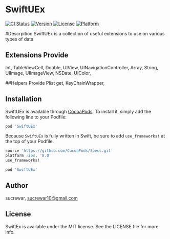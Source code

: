 # SwiftUEx

[![CI Status](http://img.shields.io/travis/sucrewar/SwiftUEx.svg?style=flat)](https://travis-ci.org/sucrewar/SwiftUEx)
[![Version](https://img.shields.io/cocoapods/v/SwiftUEx.svg?style=flat)](http://cocoapods.org/pods/SwiftUEx)
[![License](https://img.shields.io/cocoapods/l/SwiftUEx.svg?style=flat)](http://cocoapods.org/pods/SwiftUEx)
[![Platform](https://img.shields.io/cocoapods/p/SwiftUEx.svg?style=flat)](http://cocoapods.org/pods/SwiftUEx)

#Descrpition 
SwiftUEx is a collection of useful extensions to use on various types of data

## Extensions Provide 
Int,
TableViewCell,
Double,
UIView,
UINavigationController, 
Array,
String,
UIImage,
UIImageView,
NSDate,
UIColor,

##Helpers Provide
Plist get,
KeyChainWrapper,

## Installation

SwiftUEx is available through [CocoaPods](http://cocoapods.org). To install
it, simply add the following line to your Podfile:

```ruby
pod 'SwiftUEx'
```
Because `SwiftUEx` is fully written in Swift, be sure to add `use_frameworks!` at the top of your Podfile.

```ruby
source 'https://github.com/CocoaPods/Specs.git'
platform :ios, '8.0'
use_frameworks!

pod 'SwiftUEx'
```

## Author

sucrewar, sucrewar10@gmail.com

## License

SwiftEx is available under the MIT license. See the LICENSE file for more info.
